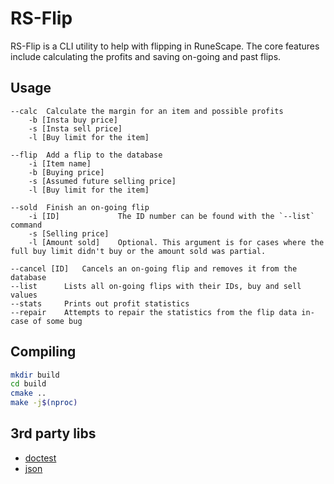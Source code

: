 # RS-Flip
RS-Flip is a CLI utility to help with flipping in RuneScape. The core features include calculating the profits and saving on-going and past flips.

## Usage
```
--calc 	Calculate the margin for an item and possible profits
	-b [Insta buy price]
	-s [Insta sell price]
	-l [Buy limit for the item]

--flip 	Add a flip to the database
	-i [Item name]
	-b [Buying price]
	-s [Assumed future selling price]
	-l [Buy limit for the item]

--sold  Finish an on-going flip
	-i [ID] 			The ID number can be found with the `--list` command
	-s [Selling price]
	-l [Amount sold]  	Optional. This argument is for cases where the full buy limit didn't buy or the amount sold was partial.

--cancel [ID] 	Cancels an on-going flip and removes it from the database
--list 		Lists all on-going flips with their IDs, buy and sell values
--stats  	Prints out profit statistics
--repair 	Attempts to repair the statistics from the flip data in-case of some bug
```

## Compiling
```sh
mkdir build
cd build
cmake ..
make -j$(nproc)
```

## 3rd party libs
- [doctest](https://github.com/doctest/doctest)
- [json](https://github.com/nlohmann/json)
